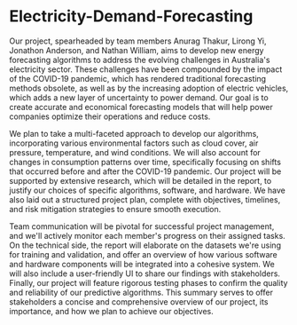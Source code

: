# Electricity-Demand-Forecasting

Our project, spearheaded by team members Anurag Thakur, Lirong Yi, Jonathon Anderson, and Nathan William, aims to develop new energy forecasting algorithms to address the evolving challenges in Australia's electricity sector. These challenges have been compounded by the impact of the COVID-19 pandemic, which has rendered traditional forecasting methods obsolete, as well as by the increasing adoption of electric vehicles, which adds a new layer of uncertainty to power demand. Our goal is to create accurate and economical forecasting models that will help power companies optimize their operations and reduce costs.

We plan to take a multi-faceted approach to develop our algorithms, incorporating various environmental factors such as cloud cover, air pressure, temperature, and wind conditions. We will also account for changes in consumption patterns over time, specifically focusing on shifts that occurred before and after the COVID-19 pandemic. Our project will be supported by extensive research, which will be detailed in the report, to justify our choices of specific algorithms, software, and hardware. We have also laid out a structured project plan, complete with objectives, timelines, and risk mitigation strategies to ensure smooth execution.

Team communication will be pivotal for successful project management, and we'll actively monitor each member's progress on their assigned tasks. On the technical side, the report will elaborate on the datasets we're using for training and validation, and offer an overview of how various software and hardware components will be integrated into a cohesive system. We will also include a user-friendly UI to share our findings with stakeholders. Finally, our project will feature rigorous testing phases to confirm the quality and reliability of our predictive algorithms. This summary serves to offer stakeholders a concise and comprehensive overview of our project, its importance, and how we plan to achieve our objectives.
